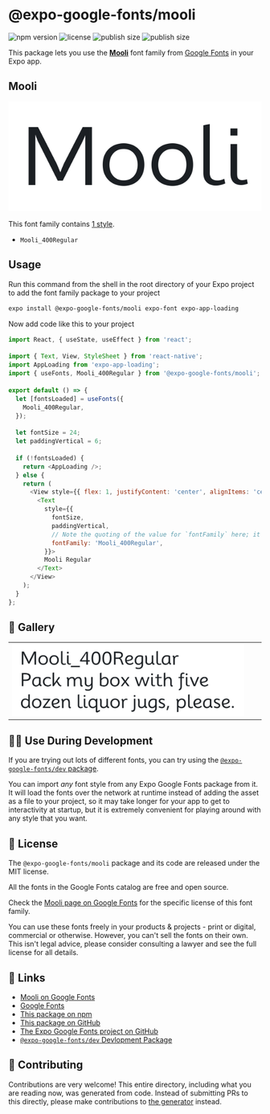# @expo-google-fonts/mooli

![npm version](https://flat.badgen.net/npm/v/@expo-google-fonts/mooli)
![license](https://flat.badgen.net/github/license/expo/google-fonts)
![publish size](https://flat.badgen.net/packagephobia/install/@expo-google-fonts/mooli)
![publish size](https://flat.badgen.net/packagephobia/publish/@expo-google-fonts/mooli)

This package lets you use the [**Mooli**](https://fonts.google.com/specimen/Mooli) font family from [Google Fonts](https://fonts.google.com/) in your Expo app.

## Mooli

![Mooli](./font-family.png)

This font family contains [1 style](#-gallery).

- `Mooli_400Regular`

## Usage

Run this command from the shell in the root directory of your Expo project to add the font family package to your project
```sh
expo install @expo-google-fonts/mooli expo-font expo-app-loading
```

Now add code like this to your project
```js
import React, { useState, useEffect } from 'react';

import { Text, View, StyleSheet } from 'react-native';
import AppLoading from 'expo-app-loading';
import { useFonts, Mooli_400Regular } from '@expo-google-fonts/mooli';

export default () => {
  let [fontsLoaded] = useFonts({
    Mooli_400Regular,
  });

  let fontSize = 24;
  let paddingVertical = 6;

  if (!fontsLoaded) {
    return <AppLoading />;
  } else {
    return (
      <View style={{ flex: 1, justifyContent: 'center', alignItems: 'center' }}>
        <Text
          style={{
            fontSize,
            paddingVertical,
            // Note the quoting of the value for `fontFamily` here; it expects a string!
            fontFamily: 'Mooli_400Regular',
          }}>
          Mooli Regular
        </Text>
      </View>
    );
  }
};

```

## 🔡 Gallery


||||
|-|-|-|
|![Mooli_400Regular](./Mooli_400Regular.ttf.png)||||


## 👩‍💻 Use During Development

If you are trying out lots of different fonts, you can try using the [`@expo-google-fonts/dev` package](https://github.com/expo/google-fonts/tree/master/font-packages/dev#readme).

You can import *any* font style from any Expo Google Fonts package from it. It will load the fonts
over the network at runtime instead of adding the asset as a file to your project, so it may take longer
for your app to get to interactivity at startup, but it is extremely convenient
for playing around with any style that you want.

## 📖 License

The `@expo-google-fonts/mooli` package and its code are released under the MIT license.

All the fonts in the Google Fonts catalog are free and open source.

Check the [Mooli page on Google Fonts](https://fonts.google.com/specimen/Mooli) for the specific license of this font family.

You can use these fonts freely in your products & projects - print or digital, commercial or otherwise. However, you can't sell the fonts on their own. This isn't legal advice, please consider consulting a lawyer and see the full license for all details.

## 🔗 Links

- [Mooli on Google Fonts](https://fonts.google.com/specimen/Mooli)
- [Google Fonts](https://fonts.google.com/)
- [This package on npm](https://www.npmjs.com/package/@expo-google-fonts/mooli)
- [This package on GitHub](https://github.com/expo/google-fonts/tree/master/font-packages/mooli)
- [The Expo Google Fonts project on GitHub](https://github.com/expo/google-fonts)
- [`@expo-google-fonts/dev` Devlopment Package](https://github.com/expo/google-fonts/tree/master/font-packages/dev)

## 🤝 Contributing

Contributions are very welcome! This entire directory, including what you are reading now, was generated from code. Instead of submitting PRs to this directly, please make contributions to [the generator](https://github.com/expo/google-fonts/tree/master/packages/generator) instead.
